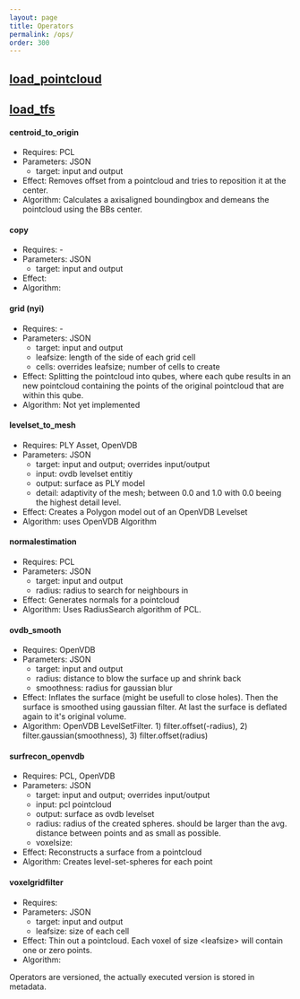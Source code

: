 ```yaml
---
layout: page
title: Operators
permalink: /ops/
order: 300
---
```


## [load_pointcloud](../operator/load_pointcloud)

## [load_tfs](../operator/load_tfs)

#### centroid_to_origin
- Requires: PCL
- Parameters: JSON
    - target: input and output
- Effect: Removes offset from a pointcloud and tries to reposition it at the center.
- Algorithm: Calculates a axisaligned boundingbox and demeans the pointcloud using the BBs center.

#### copy

- Requires: -
- Parameters: JSON
    - target: input and output
- Effect:
- Algorithm:

#### grid (nyi)

- Requires: -
- Parameters: JSON
    - target: input and output
    - leafsize: length of the side of each grid cell
    - cells: overrides leafsize; number of cells to create
- Effect: Splitting the pointcloud into qubes, where each qube results in an new pointcloud containing the points of the original pointcloud that are within this qube.
- Algorithm: Not yet implemented

#### levelset_to_mesh

- Requires: PLY Asset, OpenVDB
- Parameters: JSON
    - target: input and output; overrides input/output
    - input: ovdb levelset entitiy
    - output: surface as PLY model
    - detail: adaptivity of the mesh; between 0.0 and 1.0 with 0.0 beeing the highest detail level.
- Effect: Creates a Polygon model out of an OpenVDB Levelset
- Algorithm: uses OpenVDB Algorithm

#### normalestimation

- Requires: PCL
- Parameters: JSON
    - target: input and output
    - radius: radius to search for neighbours in
- Effect: Generates normals for a pointcloud
- Algorithm: Uses RadiusSearch algorithm of PCL.

#### ovdb_smooth

- Requires: OpenVDB
- Parameters: JSON
    - target: input and output
    - radius: distance to blow the surface up and shrink back
    - smoothness: radius for gaussian blur
- Effect: Inflates the surface (might be usefull to close holes). Then the surface is smoothed using gaussian filter. At last the surface is deflated again to it's original volume.
- Algorithm: OpenVDB LevelSetFilter. 1) filter.offset(-radius), 2) filter.gaussian(smoothness), 3) filter.offset(radius)

#### surfrecon_openvdb

- Requires: PCL, OpenVDB
- Parameters: JSON
    - target: input and output; overrides input/output
    - input: pcl pointcloud
    - output: surface as ovdb levelset
    - radius: radius of the created spheres. should be larger than the avg. distance between points and as small as possible.
    - voxelsize:
- Effect: Reconstructs a surface from a pointcloud
- Algorithm: Creates level-set-spheres for each point

#### voxelgridfilter

- Requires:
- Parameters: JSON
    - target: input and output
    - leafsize: size of each cell
- Effect:  Thin out a pointcloud. Each voxel of size <leafsize\> will contain one or zero points.
- Algorithm:

Operators are versioned, the actually executed version is stored in metadata.
